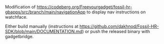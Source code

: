 Modification of https://codeberg.org/Freeyourgadget/fossil-hr-gbapps/src/branch/main/navigationApp to display nav instructions on watchface.

Either build manually (instructions at https://github.com/dakhnod/Fossil-HR-SDK/blob/main/DOCUMENTATION.md)
or push the released binary with gadgetbridge.
